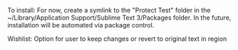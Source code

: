 To install:
For now, create a symlink to the "Protect Test" folder in the ~/Library/Application Support/Sublime Text 3/Packages folder. In the future, installation will be automated via package control.


Wishlist:
Option for user to keep changes or revert to original text in region